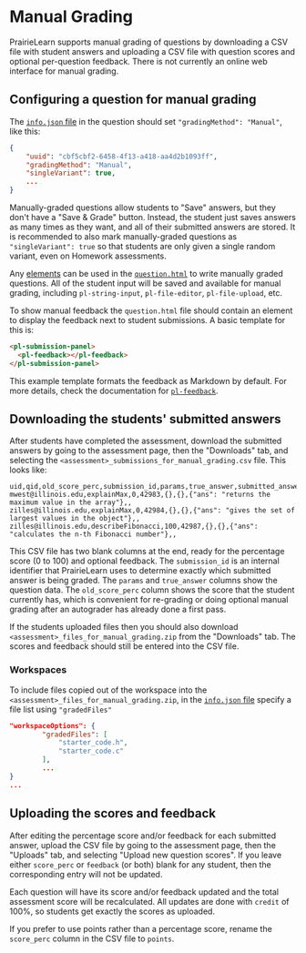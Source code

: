 # Manual Grading

PrairieLearn supports manual grading of questions by downloading a CSV file with student answers and uploading a CSV file with question scores and optional per-question feedback. There is not currently an online web interface for manual grading.


## Configuring a question for manual grading

The [`info.json` file](question.md#question-infojson) in the question should set `"gradingMethod": "Manual"`, like this:
```json
{
    "uuid": "cbf5cbf2-6458-4f13-a418-aa4d2b1093ff",
    "gradingMethod": "Manual",
    "singleVariant": true,
    ...
}
```

Manually-graded questions allow students to "Save" answers, but they don't have a "Save & Grade" button. Instead, the student just saves answers as many times as they want, and all of their submitted answers are stored. It is recommended to also mark manually-graded questions as `"singleVariant": true` so that students are only given a single random variant, even on Homework assessments.

Any [elements](elements/) can be used in the [`question.html`](question.md#question-questionhtml) to write manually graded questions. All of the student input will be saved and available for manual grading, including `pl-string-input`, `pl-file-editor`, `pl-file-upload`, etc.

To show manual feedback the `question.html` file should contain an element to display the feedback next to student submissions. A basic template for this is:
```html
<pl-submission-panel>
  <pl-feedback></pl-feedback>
</pl-submission-panel>
```
This example template formats the feedback as Markdown by default. For more details, check the documentation for [`pl-feedback`](elements.md#pl-feedback-element).


## Downloading the students' submitted answers

After students have completed the assessment, download the submitted answers by going to the assessment page, then the "Downloads" tab, and selecting the `<assessment>_submissions_for_manual_grading.csv` file. This looks like:
```csv
uid,qid,old_score_perc,submission_id,params,true_answer,submitted_answer,score_perc,feedback
mwest@illinois.edu,explainMax,0,42983,{},{},{"ans": "returns the maximum value in the array"},,
zilles@illinois.edu,explainMax,0,42984,{},{},{"ans": "gives the set of largest values in the object"},,
zilles@illinois.edu,describeFibonacci,100,42987,{},{},{"ans": "calculates the n-th Fibonacci number"},,
```

This CSV file has two blank columns at the end, ready for the percentage score (0 to 100) and optional feedback. The `submission_id` is an internal identifier that PrairieLearn uses to determine exactly which submitted answer is being graded. The `params` and `true_answer` columns show the question data. The `old_score_perc` column shows the score that the student currently has, which is convenient for re-grading or doing optional manual grading after an autograder has already done a first pass.

If the students uploaded files then you should also download `<assessment>_files_for_manual_grading.zip` from the "Downloads" tab. The scores and feedback should still be entered into the CSV file.

### Workspaces

To include files copied out of the workspace into the `<assessment>_files_for_manual_grading.zip`, in the [`info.json` file](workspaces/index.md#infojson) specify a file list using `"gradedFiles"`
```json
"workspaceOptions": {
        "gradedFiles": [
            "starter_code.h",
            "starter_code.c"
        ],
        ...
}
...
```

## Uploading the scores and feedback

After editing the percentage score and/or feedback for each submitted answer, upload the CSV file by going to the assessment page, then the "Uploads" tab, and selecting "Upload new question scores". If you leave either `score_perc` or `feedback` (or both) blank for any student, then the corresponding entry will not be updated.

Each question will have its score and/or feedback updated and the total assessment score will be recalculated. All updates are done with `credit` of 100%, so students get exactly the scores as uploaded.

If you prefer to use points rather than a percentage score, rename the `score_perc` column in the CSV file to `points`.
